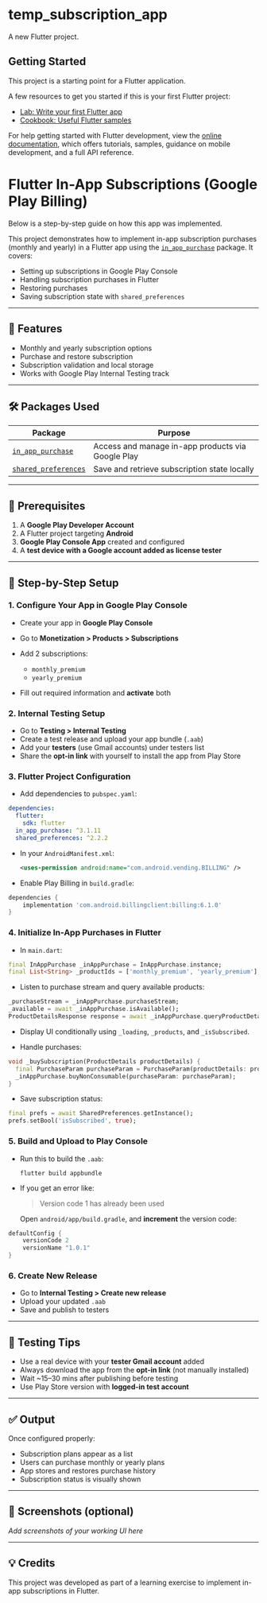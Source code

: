 # temp_subscription_app

A new Flutter project.

## Getting Started

This project is a starting point for a Flutter application.

A few resources to get you started if this is your first Flutter project:

- [Lab: Write your first Flutter app](https://docs.flutter.dev/get-started/codelab)
- [Cookbook: Useful Flutter samples](https://docs.flutter.dev/cookbook)

For help getting started with Flutter development, view the
[online documentation](https://docs.flutter.dev/), which offers tutorials,
samples, guidance on mobile development, and a full API reference.


# Flutter In-App Subscriptions (Google Play Billing)
Below is a step-by-step guide on how this app was implemented.

This project demonstrates how to implement in-app subscription purchases (monthly and yearly) in a Flutter app using the [`in_app_purchase`](https://pub.dev/packages/in_app_purchase) package. It covers:

* Setting up subscriptions in Google Play Console
* Handling subscription purchases in Flutter
* Restoring purchases
* Saving subscription state with `shared_preferences`

---

## 📱 Features

* Monthly and yearly subscription options
* Purchase and restore subscription
* Subscription validation and local storage
* Works with Google Play Internal Testing track

---

## 🛠️ Packages Used

| Package                                                             | Purpose                                           |
| ------------------------------------------------------------------- | ------------------------------------------------- |
| [`in_app_purchase`](https://pub.dev/packages/in_app_purchase)       | Access and manage in-app products via Google Play |
| [`shared_preferences`](https://pub.dev/packages/shared_preferences) | Save and retrieve subscription state locally      |

---

## 🔧 Prerequisites

1. A **Google Play Developer Account**
2. A Flutter project targeting **Android**
3. **Google Play Console App** created and configured
4. A **test device with a Google account added as license tester**

---

## 🚀 Step-by-Step Setup

### 1. Configure Your App in Google Play Console

* Create your app in **Google Play Console**
* Go to **Monetization > Products > Subscriptions**
* Add 2 subscriptions:

  * `monthly_premium`
  * `yearly_premium`
* Fill out required information and **activate** both

### 2. Internal Testing Setup

* Go to **Testing > Internal Testing**
* Create a test release and upload your app bundle (`.aab`)
* Add your **testers** (use Gmail accounts) under testers list
* Share the **opt-in link** with yourself to install the app from Play Store

### 3. Flutter Project Configuration

* Add dependencies to `pubspec.yaml`:

```yaml
dependencies:
  flutter:
    sdk: flutter
  in_app_purchase: ^3.1.11
  shared_preferences: ^2.2.2
```

* In your `AndroidManifest.xml`:

  ```xml
  <uses-permission android:name="com.android.vending.BILLING" />
  ```

* Enable Play Billing in `build.gradle`:

```gradle
dependencies {
    implementation 'com.android.billingclient:billing:6.1.0'
}
```

### 4. Initialize In-App Purchases in Flutter

* In `main.dart`:

```dart
final InAppPurchase _inAppPurchase = InAppPurchase.instance;
final List<String> _productIds = ['monthly_premium', 'yearly_premium'];
```

* Listen to purchase stream and query available products:

```dart
_purchaseStream = _inAppPurchase.purchaseStream;
_available = await _inAppPurchase.isAvailable();
ProductDetailsResponse response = await _inAppPurchase.queryProductDetails(_productIds.toSet());
```

* Display UI conditionally using `_loading`, `_products`, and `_isSubscribed`.

* Handle purchases:

```dart
void _buySubscription(ProductDetails productDetails) {
  final PurchaseParam purchaseParam = PurchaseParam(productDetails: productDetails);
  _inAppPurchase.buyNonConsumable(purchaseParam: purchaseParam);
}
```

* Save subscription status:

```dart
final prefs = await SharedPreferences.getInstance();
prefs.setBool('isSubscribed', true);
```

### 5. Build and Upload to Play Console

* Run this to build the `.aab`:

  ```
  flutter build appbundle
  ```

* If you get an error like:

  > Version code 1 has already been used

  Open `android/app/build.gradle`, and **increment** the version code:

```gradle
defaultConfig {
    versionCode 2
    versionName "1.0.1"
}
```

### 6. Create New Release

* Go to **Internal Testing > Create new release**
* Upload your updated `.aab`
* Save and publish to testers

---

## 🧪 Testing Tips

* Use a real device with your **tester Gmail account** added
* Always download the app from the **opt-in link** (not manually installed)
* Wait \~15–30 mins after publishing before testing
* Use Play Store version with **logged-in test account**

---

## ✅ Output

Once configured properly:

* Subscription plans appear as a list
* Users can purchase monthly or yearly plans
* App stores and restores purchase history
* Subscription status is visually shown

---

## 📸 Screenshots (optional)

*Add screenshots of your working UI here*

---

## 💡 Credits

This project was developed as part of a learning exercise to implement in-app subscriptions in Flutter.
